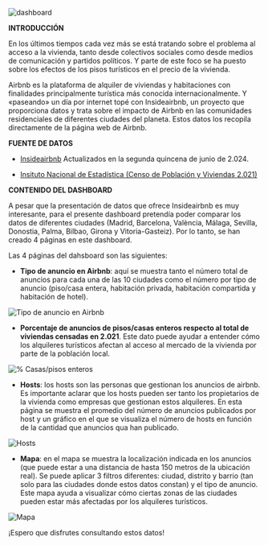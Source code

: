 ![dashboard](https://albertmillan.wordpress.com/wp-content/uploads/2024/08/image-4.png?w=1024)


**INTRODUCCIÓN**

En los últimos tiempos cada vez más se está tratando sobre el problema al acceso a la vivienda, tanto desde colectivos sociales como desde medios de comunicación y partidos políticos. Y parte de este foco se ha puesto sobre los efectos de los pisos turísticos en el precio de la vivienda.

Airbnb es la plataforma de alquiler de viviendas y habitaciones con finalidades principalmente turística más conocida internacionalmente. Y «paseando» un día por internet topé con Insideairbnb, un proyecto que proporciona datos y trata sobre el impacto de Airbnb en las comunidades residenciales de diferentes ciudades del planeta. Estos datos los recopila directamente de la página web de Airbnb.


**FUENTE DE DATOS**

- [Insideairbnb](https://insideairbnb.com/get-the-data/) Actualizados en la segunda quincena de junio de 2.024.

- [Insituto Nacional de Estadística (Censo de Población y Viviendas 2.021)](https://www.ine.es/jaxi/Tabla.htm?tpx=59526&L=0)
  

**CONTENIDO DEL DASHBOARD**

A pesar que la presentación de datos que ofrece Insideairbnb es muy interesante, para el presente dashboard pretendía poder comparar los datos de diferentes ciudades (Madrid, Barcelona, València, Málaga, Sevilla, Donostia, Palma, Bilbao, Girona y Vitoria-Gasteiz). Por lo tanto, se han creado 4 páginas en este dashboard.

Las 4 páginas del dahsboard son las siguientes:


- **Tipo de anuncio en Airbnb**: aquí se muestra tanto el número total de anuncios para cada una de las 10 ciudades como el número por tipo de anuncio (piso/casa entera, habitación privada, habitación compartida y habitación de hotel).

![Tipo de anuncio en Airbnb](https://albertmillan.wordpress.com/wp-content/uploads/2024/08/image-4.png?w=1024)


- **Porcentaje de anuncios de pisos/casas enteros respecto al total de viviendas censadas en 2.021**. Este dato puede ayudar a entender cómo los alquileres turísticos afectan al acceso al mercado de la vivienda por parte de la población local.

![% Casas/pisos enteros](https://albertmillan.wordpress.com/wp-content/uploads/2024/08/image-5.png?w=1024)


- **Hosts**: los hosts son las personas que gestionan los anuncios de airbnb. Es importante aclarar que los hosts pueden ser tanto los propietarios de la vivienda como empresas que gestionan estos alquileres. En esta página se muestra el promedio del número de anuncios publicados por host y un gráfico en el que se visualiza el número de hosts en función de la cantidad que anuncios qua han publicado.

![Hosts](https://albertmillan.wordpress.com/wp-content/uploads/2024/08/image-6.png?w=1024)


- **Mapa**: en el mapa se muestra la localización indicada en los anuncios (que puede estar a una distancia de hasta 150 metros de la ubicación real). Se puede aplicar 3 filtros diferentes: ciudad, distrito y barrio (tan solo para las ciudades donde estos datos constan) y el tipo de anuncio. Este mapa ayuda a visualizar cómo ciertas zonas de las ciudades pueden estar más afectadas por los alquileres turísticos.

![Mapa](https://albertmillan.wordpress.com/wp-content/uploads/2024/08/image-7.png?w=1024)



¡Espero que disfrutes consultando estos datos!

